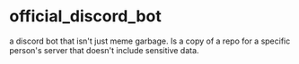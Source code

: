 # official_discord_bot
a discord bot that isn't just meme garbage. Is a copy of a repo for a specific person's server that doesn't include sensitive data.
